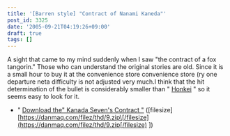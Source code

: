 ```yaml
---
title: '[Barren style] "Contract of Nanami Kaneda"'
post_id: 3325
date: '2005-09-21T04:19:26+09:00'
draft: true
tags: []
---
```


A sight that came to my mind suddenly when I saw "the contract of a fox tangorin." Those who can understand the original stories are old. Since it is a small hour to buy it at the convenience store convenience store (ry one departure neta difficulty is not adjusted very much.I think that the hit determination of the bullet is considerably smaller than " [Honkei](http://www.amazon.co.jp/gp/product/B000068H2S/ref=as_li_ss_tl?ie=UTF8&camp=247&creative=7399&creativeASIN=B000068H2S&linkCode=as2&tag=danmaq-22) " so it seems easy to look for it.

*   " [Download the" Kanada Seven's Contract "](https://danmaq.com/filez/thd/9.zip) (\[filesize\] [https://danmaq.com/filez/thd/9.zip\[/filesize](https://danmaq.com/filez/thd/9.zip[/filesize) \])
